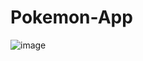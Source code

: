 # Pokemon-App
![image](https://github.com/vlantonakos/Pokemon-App/assets/107072477/aff3cd80-eb18-4715-b297-de3fa9ff33ee)
